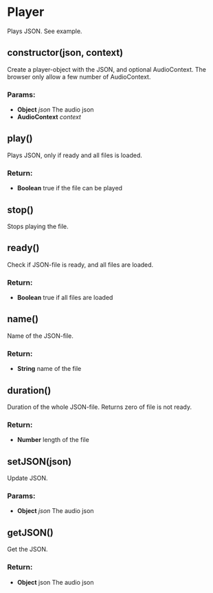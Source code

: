 

<!-- Start src/player.js -->

# Player

Plays JSON. See example.

## constructor(json, context)

Create a player-object with the JSON, and optional AudioContext. The
browser only allow a few number of AudioContext.

### Params:

* **Object** *json* The audio json
* **AudioContext** *context* 

## play()

Plays JSON, only if ready and all files is loaded.

### Return:

* **Boolean** true if the file can be played

## stop()

Stops playing the file.

## ready()

Check if JSON-file is ready, and all files are loaded.

### Return:

* **Boolean** true if all files are loaded

## name()

Name of the JSON-file.

### Return:

* **String** name of the file

## duration()

Duration of the whole JSON-file. Returns zero of file is not ready.

### Return:

* **Number** length of the file

## setJSON(json)

Update JSON.

### Params:

* **Object** *json* The audio json

## getJSON()

Get the JSON.

### Return:

* **Object** json The audio json

<!-- End src/player.js -->

